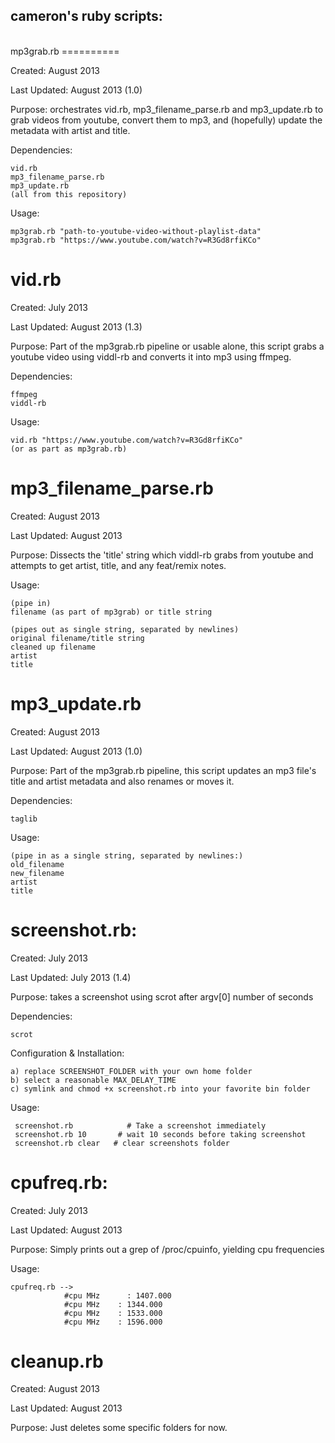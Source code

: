 cameron's ruby scripts:
----------------------
<br />
mp3grab.rb
==========

Created: August 2013

Last Updated: August 2013 (1.0)

Purpose: orchestrates vid.rb, mp3_filename_parse.rb and mp3_update.rb to grab
videos from youtube, convert them to mp3, and (hopefully) update the metadata
with artist and title.

Dependencies:

    vid.rb
    mp3_filename_parse.rb
    mp3_update.rb
    (all from this repository)
    
Usage:
    
    mp3grab.rb "path-to-youtube-video-without-playlist-data"
    mp3grab.rb "https://www.youtube.com/watch?v=R3Gd8rfiKCo"
    
vid.rb
======

Created: July 2013

Last Updated: August 2013 (1.3)

Purpose: Part of the mp3grab.rb pipeline or usable alone, this script grabs a
youtube video using viddl-rb and converts it into mp3 using ffmpeg.

Dependencies:

    ffmpeg
    viddl-rb
    
Usage:

    vid.rb "https://www.youtube.com/watch?v=R3Gd8rfiKCo"
    (or as part as mp3grab.rb)
    
mp3_filename_parse.rb
=====================

Created: August 2013

Last Updated: August 2013

Purpose: Dissects the 'title' string which viddl-rb grabs from youtube
and attempts to get artist, title, and any feat/remix notes.

Usage:

    (pipe in)
    filename (as part of mp3grab) or title string
    
    (pipes out as single string, separated by newlines)
    original filename/title string
    cleaned up filename
    artist
    title
    
mp3_update.rb
=============

Created: August 2013

Last Updated: August 2013 (1.0)

Purpose: Part of the mp3grab.rb pipeline, this script updates an mp3 file's
title and artist metadata and also renames or moves it.

Dependencies:

    taglib
    
Usage:

    (pipe in as a single string, separated by newlines:)
    old_filename
    new_filename
    artist
    title
    
screenshot.rb:
==============

Created: July 2013

Last Updated: July 2013 (1.4)

Purpose: takes a screenshot using scrot after argv[0] number of seconds

Dependencies: 

    scrot

Configuration & Installation:

    a) replace SCREENSHOT_FOLDER with your own home folder
    b) select a reasonable MAX_DELAY_TIME
    c) symlink and chmod +x screenshot.rb into your favorite bin folder

Usage:

     screenshot.rb            # Take a screenshot immediately
     screenshot.rb 10       # wait 10 seconds before taking screenshot
     screenshot.rb clear   # clear screenshots folder
     
cpufreq.rb:
===========

Created: July 2013

Last Updated: August 2013

Purpose: Simply prints out a grep of /proc/cpuinfo, yielding cpu frequencies

Usage: 

    cpufreq.rb -->
                #cpu MHz      : 1407.000
                #cpu MHz    : 1344.000
                #cpu MHz    : 1533.000
                #cpu MHz    : 1596.000
                
cleanup.rb
==========

Created: August 2013

Last Updated: August 2013

Purpose: Just deletes some specific folders for now.

